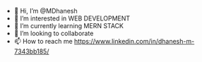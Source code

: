 - 👋 Hi, I’m @MDhanesh
- 👀 I’m interested in WEB DEVELOPMENT
- 🌱 I’m currently learning MERN STACK
- 💞️ I’m looking to collaborate
- 📫 How to reach me https://www.linkedin.com/in/dhanesh-m-7343bb185/

<!---
MDhanesh/MDhanesh is a ✨ special ✨ repository because its `README.md` (this file) appears on your GitHub profile.
You can click the Preview link to take a look at your changes.
--->
